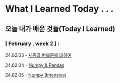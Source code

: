 # What I Learned Today . . .

## 오늘 내가 배운 것들(Today I Learned)

### [ February , week 2 ] :

24.02.03 - [재귀와 반복문에 대하여](https://github.com/100-hours-a-week/khloe-til/blob/228a7af05223c7d8db7d0abe16f555d0549dae2f/FEB/2025-02-03.md)

24.02.04  - [ Numpy & Pandas ](https://github.com/100-hours-a-week/khloe-til/blob/228a7af05223c7d8db7d0abe16f555d0549dae2f/FEB/2025-02-04.md)

24.02.05 - [Numpy (Intensive)](https://github.com/100-hours-a-week/khloe-til/blob/228a7af05223c7d8db7d0abe16f555d0549dae2f/FEB/2025-02-05.md)

